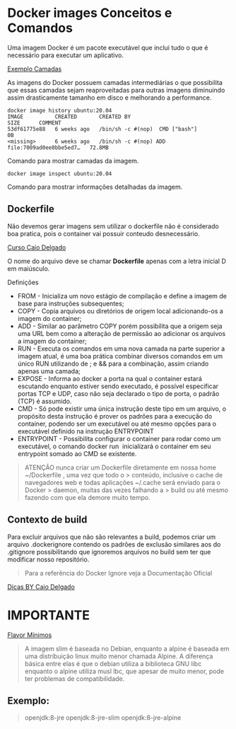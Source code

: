 # Docker images Conceitos e Comandos

Uma imagem Docker é um pacote executável que inclui tudo o que é necessário para executar um aplicativo.

[Exemplo Camadas](https://github.com/caiodelgadonew/docker/blob/main/manuscript/resources/02imagem.png)

As imagens do Docker possuem camadas intermediárias o que possibilita que essas camadas sejam reaproveitadas para outras imagens diminuindo assim drasticamente tamanho em disco e melhorando a performance.

```
docker image history ubuntu:20.04
IMAGE          CREATED       CREATED BY                                      SIZE      COMMENT
53df61775e88   6 weeks ago   /bin/sh -c #(nop)  CMD ["bash"]                 0B
<missing>      6 weeks ago   /bin/sh -c #(nop) ADD file:7009ad0ee0bbe5ed7…   72.8MB
```

Comando para mostrar camadas da imagem.

`docker image inspect ubuntu:20.04`

Comando para mostrar informações detalhadas da imagem.

## Dockerfile

Não devemos gerar imagens sem utilizar o dockerfile não é considerado boa pratica, pois o container vai possuir conteudo desnecessário.

[Curso Caio Delgado](https://github.com/caiodelgadonew/docker/blob/main/manuscript/02-imagens.md#gerenciar-imagens-no-docker)

O nome do arquivo deve se chamar **Dockerfile** apenas com a letra inicial D em maiúsculo.

Definições

* FROM - Inicializa um novo estágio de compilação e define a imagem de base para instruções subsequentes;
* COPY - Copia arquivos ou diretórios de origem local adicionando-os a imagem do container;
* ADD - Similar ao parâmetro COPY porém possibilita que a origem seja uma URL bem como a alteração de permissão ao adicionar os arquivos a imagem do container;
* RUN - Executa os comandos em uma nova camada na parte superior a imagem atual, é uma boa prática combinar diversos comandos em um único RUN utilizando de ; e && para a combinação, assim criando apenas uma camada;
* EXPOSE - Informa ao docker a porta na qual o container estará escutando enquanto estiver sendo executado, é possível especificar portas TCP e UDP, caso não seja declarado o tipo de porta, o padrão (TCP) é assumido.
* CMD - Só pode existir uma única instrução deste tipo em um arquivo, o propósito desta instrução é prover os padrões para a execução do container, podendo ser um executável ou até mesmo opções para o executável definido na instrução ENTRYPOINT
* ENTRYPOINT - Possibilita configurar o container para rodar como um executável, o comando docker run <image> inicializará o container em seu entrypoint somado ao CMD se existente.


> ATENÇÃO nunca criar um Dockerfile diretamente em nossa home ~/Dockerfile , uma vez que todo o  > conteúdo, inclusive o cache de navegadores web e todas aplicações ~/.cache será enviado para o Docker > daemon, muitas das vezes falhando a  > build ou até mesmo fazendo com que ela demore muito tempo.

## Contexto de build

Para excluir arquivos que não são relevantes a build, podemos criar um arquivo .dockerignore contendo os padrões de exclusão similares aos do .gitignore possibilitando que ignoremos arquivos no build sem ter que modificar nosso repositório.

> Para a referência do Docker Ignore veja a Documentação Oficial


[Dicas BY Caio Delgado](https://github.com/caiodelgadonew/docker/blob/main/manuscript/02-imagens.md#dicas)


# IMPORTANTE

[Flavor Mínimos](https://github.com/caiodelgadonew/docker/blob/main/manuscript/02-imagens.md#dica-8-procure-por-flavors-m%C3%ADnimos)

> A imagem slim é baseada no Debian, enquanto a alpine é baseada em uma distribuição linux muito menor chamada Alpine. A diferença básica entre elas é que o debian utiliza a biblioteca GNU libc enquanto o alpine utiliza musl lbc, que apesar de muito menor, pode ter problemas de compatibilidade.

## Exemplo:
> openjdk:8-jre
> openjdk:8-jre-slim
> openjdk:8-jre-alpine
